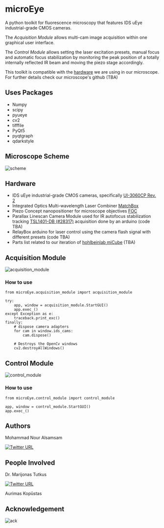 # microEye
A python toolkit for fluorescence microscopy that features IDS uEye industrial-grade CMOS cameras.

The *Acquisition Module* allows multi-cam image acquisition within one graphical user interface.

The *Control Module* allows setting the laser excitation presets, manual focus and automatic focus stabilization by monitoring the peak position of a totally internally reflected IR beam and moving the piezo stage accordingly. 

This toolkit is compatible with the [hardware](#hardware) we are using in our microscope. For further details check our microscope's github (TBA)

## Uses Packages
 
- Numpy 
- scipy
- pyueye
- cv2
- tifffile
- PyQt5
- pyqtgraph
- qdarkstyle

## Microscope Scheme

![scheme](https://user-images.githubusercontent.com/89871015/135764774-8c2dbc12-bff1-4325-97bc-7f1fc356f517.png)

## Hardware 

- IDS uEye industrial-grade CMOS cameras, specifically [UI-3060CP Rev. 2](https://en.ids-imaging.com/store/products/cameras/ui-3060cp-rev-2.html) 
- Integrated Optics Multi-wavelength Laser Combiner [MatchBox](https://integratedoptics.com/products/wavelength-combiners)
- Piezo Concept nanopositioner for microscope objectives [FOC](https://piezoconcept-store.squarespace.com/1-axis/p/foc)
- Parallax Linescan Camera Module used for IR autofocus stabilization tracking [TSL1401-DB (#28317)](https://eu.mouser.com/ProductDetail/Parallax/28317?qs=%2Fha2pyFaduiCRhuOAXMuCmQIeG1Q3R01m6Y1EH%252BmN80%3D) acquisition done by an arduino (code TBA)
- RelayBox arduino for laser control using the camera flash signal with different presets (code TBA)
- Parts list related to our iteration of [hohlbeinlab miCube](https://hohlbeinlab.github.io/miCube/index.html) (TBA)

## Acquisition Module

![acquisition_module](https://user-images.githubusercontent.com/89871015/135764990-b9ac0062-4710-4a10-b2f8-a16f34d77ee1.png)

### How to use

    from microEye.acquisition_module import acquisition_module
    
    try:
        app, window = acquisition_module.StartGUI()
        app.exec_()
    except Exception as e:
        traceback.print_exc()
    finally:
        # dispose camera adapters
        for cam in window.ids_cams:
            cam.dispose()

        # Destroys the OpenCv windows
        cv2.destroyAllWindows()

## Control Module

![control_module](https://user-images.githubusercontent.com/89871015/135764911-7a83217a-d1ab-480d-bb57-c82f9d4a6624.png)

### How to use

    from microEye.control_module import control_module
    
    app, window = control_module.StartGUI()
    app.exec_()

## Authors

Mohammad Nour Alsamsam

[![Twitter URL](https://img.shields.io/twitter/url/https/twitter.com/samhightech.svg?style=social&label=Follow%20%40samhightech)](https://twitter.com/samhightech)
    
## People Involved

Dr. Marijonas Tutkus

[![Twitter URL](https://img.shields.io/twitter/url/https/twitter.com/MTutkus.svg?style=social&label=Follow%20%40MTutkus)](https://twitter.com/MTutkus)


Aurimas Kopūstas

## Acknowledgement

![ack](https://user-images.githubusercontent.com/89871015/135897106-12656072-932e-45ea-abeb-54e86ba60eb0.png)
